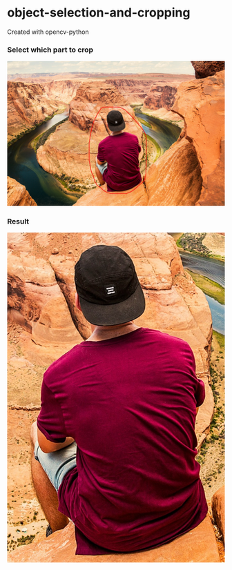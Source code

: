 # object-selection-and-cropping
Created with opencv-python
<h3>Select which part to crop</h3>
<img src="https://github.com/filbert-wijaya/object-selection-and-cropping/blob/main/image_with_selection.jpg" alt="Image with Selection">
<h3>Result</h3>
<img src="https://github.com/filbert-wijaya/object-selection-and-cropping/blob/main/selected.jpg" alt="Result">
